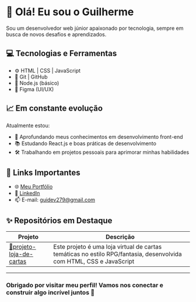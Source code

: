 # 👋 Olá! Eu sou o Guilherme

Sou um desenvolvedor web júnior apaixonado por tecnologia, sempre em busca de novos desafios e aprendizados.

## 💻 Tecnologias e Ferramentas

- ⚙️ HTML | CSS | JavaScript
- 🧰 Git | GitHub
- 🧪 Node.js (básico)
- 🎨 Figma (UI/UX)

## 📈 Em constante evolução

Atualmente estou:

- 🚀 Aprofundando meus conhecimentos em desenvolvimento front-end
- 📚 Estudando React.js e boas práticas de desenvolvimento
- 🛠️ Trabalhando em projetos pessoais para aprimorar minhas habilidades

## 🔗 Links Importantes

- 🌐 [Meu Portfólio](https://seu-site.com)
- 💼 [LinkedIn](linkedin.com/in/guilherme-carvalho-9b77a5278)
- 📫 E-mail: guidev279@gmail.com

## ✨ Repositórios em Destaque

| Projeto | Descrição |
|--------|------------|
| [📁projeto-loja-de-cartas](https://github.com/GuiDev279/projeto-Loja-de-cartas.git) | Este projeto é uma loja virtual de cartas temáticas no estilo RPG/fantasia, desenvolvida com HTML, CSS e JavaScript 
---

### Obrigado por visitar meu perfil! Vamos nos conectar e construir algo incrível juntos 🚀
